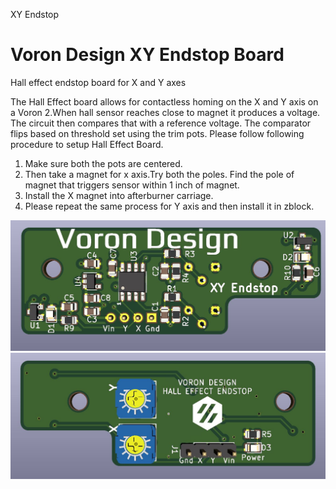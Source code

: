 XY Endstop

# Voron Design XY Endstop Board
Hall effect endstop board for X and Y axes

The Hall Effect board allows for contactless homing on the  X and Y axis on a Voron 2.When hall sensor reaches close to magnet it produces a voltage. The circuit then compares that with a reference voltage. The comparator flips based on threshold set using the trim pots.
Please follow following procedure to setup Hall Effect Board.
1) Make sure both the pots are centered.
2) Then take a magnet for x axis.Try both the poles. Find the pole of magnet that triggers sensor within 1 inch of magnet.
3) Install the X magnet into afterburner carriage.
4) Please repeat the same process for Y axis and then install it in zblock.

![Alt text](Images/XY_Endstop_Top.JPG?raw=true "Optional Title")
![Alt text](Images/XY_Endstop_Back.JPG?raw=true "Optional Title")


